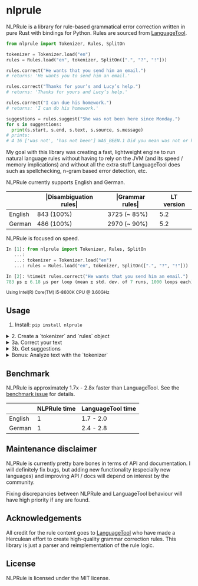 # nlprule

NLPRule is a library for rule-based grammatical error correction written in pure Rust with bindings for Python. Rules are sourced from [LanguageTool](https://github.com/languagetool-org/languagetool). 

```python
from nlprule import Tokenizer, Rules, SplitOn

tokenizer = Tokenizer.load("en")
rules = Rules.load("en", tokenizer, SplitOn([".", "?", "!"]))

rules.correct("He wants that you send him an email.")
# returns: 'He wants you to send him an email.'

rules.correct("Thanks for your’s and Lucy’s help.")
# returns: 'Thanks for yours and Lucy’s help.'

rules.correct("I can due his homework.")
# returns: 'I can do his homework.'

suggestions = rules.suggest("She was not been here since Monday.")
for s in suggestions:
  print(s.start, s.end, s.text, s.source, s.message)
# prints:
# 4 16 ['was not', 'has not been'] WAS_BEEN.1 Did you mean was not or has not been?
```

My goal with this library was creating a fast, lightweight engine to run natural language rules without having to rely on the JVM (and its speed / memory implications) and without all the extra stuff LanguageTool does such as spellchecking, n-gram based error detection, etc.

NLPRule currently supports English and German.

|         | \|Disambiguation rules\| | \|Grammar rules\| | LT version   |
|---------|--------------------------|-------------------|--------------|
| English | 843 (100%)               | 3725 (~ 85%)      | 5.2          |
| German  | 486 (100%)               | 2970 (~ 90%)      | 5.2          |

NLPRule is focused on speed.

```python
In [1]: from nlprule import Tokenizer, Rules, SplitOn
   ...: 
   ...: tokenizer = Tokenizer.load("en")
   ...: rules = Rules.load("en", tokenizer, SplitOn([".", "?", "!"]))

In [2]: %timeit rules.correct("He wants that you send him an email.")
783 µs ± 6.18 µs per loop (mean ± std. dev. of 7 runs, 1000 loops each)
```

<sub>Using Intel(R) Core(TM) i5-8600K CPU @ 3.60GHz</sub>

## Usage

1. Install: `pip install nlprule`

<details><summary>2. Create a `tokenizer` and `rules` object</summary>
<p>

```python
from nlprule import Tokenizer, Rules

tokenizer = Tokenizer.load("en") # or 'de'
rules = Rules.load("en", tokenizer) # or 'de'
```

The objects will be downloaded the first time, then cached.

</p>
</details>

<details><summary>3a. Correct your text</summary>
<p>
    
```python
rules.correct_sentence("He wants that you send him an email.")
# returns: 'He wants you to send him an email.'
```

`correct_sentence` expects a single sentence as input. 

If you want to correct an arbitrary text, pass a `sentence_splitter` at initialization. A sentence splitter can be any function that takes a list of texts as input and returns a list of lists of sentences. A splitter that splits on fixed characters is included in NLPRule for convenience:

```python
from nlprule import SplitOn

rules = Rules.load("en", tokenizer, SplitOn([".", "?", "!"]))
```

Pro tip: You can use [NNSplit](https://github.com/bminixhofer/nnsplit) for more robust sentence segmentation:

```python
from nnsplit import NNSplit

splitter = NNSplit.load("en")
rules = Rules.load(
    "en",
    tokenizer,
    lambda texts: [[str(s) for s in text] for text in splitter.split(texts)],
)
```

If a sentence splitter is set, you can call `.correct`:

```python
rules.correct("He wants that you send him an email. She was not been here since Monday.")
# returns: 'He wants you to send him an email. She was not here since Monday.'
```

</p>
</details>

<details><summary>3b. Get suggestions</summary>
<p>


```python
suggestions = rules.suggest_sentence("She was not been here since Monday.")
for s in suggestions:
  print(s.start, s.end, s.text, s.source, s.message)
# prints:
# 4 16 ['was not', 'has not been'] WAS_BEEN.1 Did you mean was not or has not been?
```

`.suggest_sentence` also has a multi-sentence counterpart in `.suggest`.
    
</p>
</details>

<details><summary>Bonus: Analyze text with the `tokenizer`</summary>
<p>

NLPRule does rule + dictionary-based part-of-speech tagging and lemmatization as well as chunking with a model ported from [OpenNLP](https://opennlp.apache.org/). It's not as fancy as spaCy but could be faster and had to be done anyway to apply the rules so I thought I might as well add a public API:

```python
tokens = tokenizer.tokenize_sentence("She was not been here since Monday.")

for token in tokens:
    print(token.text, token.span, token.tags, token.lemmas, token.chunks)
# prints:
#  (0, 0) ['SENT_START'] [] []
# She (0, 3) ['PRP'] ['She', 'she'] ['B-NP-singular', 'E-NP-singular']
# was (4, 7) ['VBD'] ['be', 'was'] ['B-VP']
# not (8, 11) ['RB'] ['not'] ['I-VP']
# been (12, 16) ['VBN'] ['be', 'been'] ['I-VP']
# here (17, 21) ['RB'] ['here'] ['B-ADVP']
# since (22, 27) ['CC', 'IN', 'RB'] ['since'] ['B-PP']
# Monday (28, 34) ['NNP'] ['Monday'] ['B-NP-singular', 'E-NP-singular']
# . (34, 35) ['.', 'PCT', 'SENT_END'] ['.'] ['O']
```

</p>
</details>

## Benchmark

NLPRule is approximately 1.7x - 2.8x faster than LanguageTool. See the [benchmark issue](https://github.com/bminixhofer/nlprule/issues/6) for details.

|         | NLPRule time | LanguageTool time |
|---------|--------------|-------------------|
| English | 1            | 1.7 - 2.0         | 
| German  | 1            | 2.4 - 2.8         |

## Maintenance disclaimer

NLPRule is currently pretty bare bones in terms of API and documentation. I will definitely fix bugs, but adding new functionality (especially new languages) and improving API / docs will depend on interest by the community.

Fixing discrepancies between NLPRule and LanguageTool behaviour will have high priority if any are found.

## Acknowledgements

All credit for the rule content goes to [LanguageTool](https://github.com/languagetool-org/languagetool) who have made a Herculean effort to create high-quality grammar correction rules. This library is just a parser and reimplementation of the rule logic.

## License

NLPRule is licensed under the MIT license.
